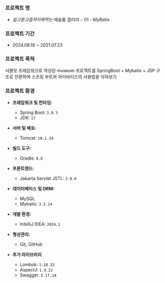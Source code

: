 ### 프로젝트 명

- *씹고뜯고즙까지짜먹는* 예술품 갤러리 :: 01 - MyBatis

### 프로젝트 기간

- 2024.06.18  ~ 2021.07.23

### 프로젝트 목적

서블릿 프레임워크로 작성된 museum 프로젝트를
SpringBoot + Mybatis + JSP 구조로 전환하며
스프링 부트와 마이바티스의 사용법을 익혀보기

### 프로젝트 환경

- **프레임워크 및 런타임:**
    - Spring Boot: `3.0.3`
    - JDK: `17`

- **서버 및 배포:**
    - Tomcat: `10.1.24`

- **빌드 도구:**
    - Gradle: `8.8`

- **프론트엔드:**
    - Jakarta Servlet JSTL: `3.0.0`

- **데이터베이스 및 ORM:**
    - MySQL
    - Mybatis: `3.5.14`

- **개발 환경:**
    - IntelliJ IDEA: `2024.1`

- **형상관리:**
    - Git, GitHub

- **추가 라이브러리**
    - Lombok: `1.18.32`
    - AspectJ: `1.9.22`
    - Swagger: `5.17.14`
